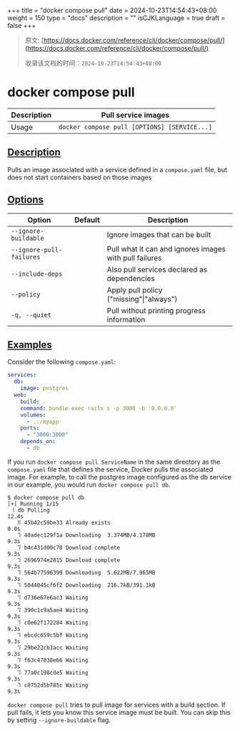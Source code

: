 +++
title = "docker compose pull"
date = 2024-10-23T14:54:43+08:00
weight = 150
type = "docs"
description = ""
isCJKLanguage = true
draft = false
+++

> 原文: [https://docs.docker.com/reference/cli/docker/compose/pull/](https://docs.docker.com/reference/cli/docker/compose/pull/)
>
> 收录该文档的时间：`2024-10-23T14:54:43+08:00`

# docker compose pull

| Description | Pull service images                          |
| :---------- | -------------------------------------------- |
| Usage       | `docker compose pull [OPTIONS] [SERVICE...]` |

## [Description](https://docs.docker.com/reference/cli/docker/compose/pull/#description)

Pulls an image associated with a service defined in a `compose.yaml` file, but does not start containers based on those images

## [Options](https://docs.docker.com/reference/cli/docker/compose/pull/#options)

| Option                   | Default | Description                                            |
| ------------------------ | ------- | ------------------------------------------------------ |
| `--ignore-buildable`     |         | Ignore images that can be built                        |
| `--ignore-pull-failures` |         | Pull what it can and ignores images with pull failures |
| `--include-deps`         |         | Also pull services declared as dependencies            |
| `--policy`               |         | Apply pull policy ("missing"\|"always")                |
| `-q, --quiet`            |         | Pull without printing progress information             |

## [Examples](https://docs.docker.com/reference/cli/docker/compose/pull/#examples)

Consider the following `compose.yaml`:



```yaml
services:
  db:
    image: postgres
  web:
    build: .
    command: bundle exec rails s -p 3000 -b '0.0.0.0'
    volumes:
      - .:/myapp
    ports:
      - "3000:3000"
    depends_on:
      - db
```

If you run `docker compose pull ServiceName` in the same directory as the `compose.yaml` file that defines the service, Docker pulls the associated image. For example, to call the postgres image configured as the db service in our example, you would run `docker compose pull db`.



```console
$ docker compose pull db
[+] Running 1/15
 ⠸ db Pulling                                                             12.4s
   ⠿ 45b42c59be33 Already exists                                           0.0s
   ⠹ 40adec129f1a Downloading  3.374MB/4.178MB                             9.3s
   ⠹ b4c431d00c78 Download complete                                        9.3s
   ⠹ 2696974e2815 Download complete                                        9.3s
   ⠹ 564b77596399 Downloading  5.622MB/7.965MB                             9.3s
   ⠹ 5044045cf6f2 Downloading  216.7kB/391.1kB                             9.3s
   ⠹ d736e67e6ac3 Waiting                                                  9.3s
   ⠹ 390c1c9a5ae4 Waiting                                                  9.3s
   ⠹ c0e62f172284 Waiting                                                  9.3s
   ⠹ ebcdc659c5bf Waiting                                                  9.3s
   ⠹ 29be22cb3acc Waiting                                                  9.3s
   ⠹ f63c47038e66 Waiting                                                  9.3s
   ⠹ 77a0c198cde5 Waiting                                                  9.3s
   ⠹ c8752d5b785c Waiting                                                  9.3s
```

`docker compose pull` tries to pull image for services with a build section. If pull fails, it lets you know this service image must be built. You can skip this by setting `--ignore-buildable` flag.
